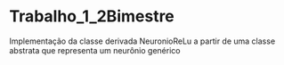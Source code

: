 # Trabalho_1_2Bimestre
Implementação da classe derivada NeuronioReLu a partir de uma classe abstrata que representa um neurônio genérico

